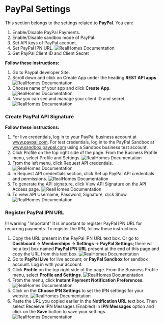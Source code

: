 # PayPal Settings

This section belongs to the settings related to **PayPal**. You can:

1. Enable/Disable PayPal Payments.
2. Enable/Disable sandbox mode of PayPal.
3. Set API keys of PayPal account.
4. Set PayPal IPN URL.
![RealHomes Documentation](images/membership/ims-paypal.jpg)
5. Get PayPal Client ID and Client Secret

**Follow these instructions:**

1. Go to Paypal developer Site.
2. Scroll down and click on Create App under the heading **REST API apps**. 
![RealHomes Documentation](images/membership/rest-api-apps.png)
3. Choose name of your app and click **Create App**. 
![RealHomes Documentation](images/membership/create-new-app.png)
4. Now you can see and manage your client ID and secret. 
![RealHomes Documentation](images/membership/manage-your-client.png)

### Create PayPal API Signature

**Follow these instructions:**

1. For live credentials, log in to your PayPal business account at www.paypal.com. For test credentials, log in to the PayPal Sandbox at www.sandbox.paypal.com using a Sandbox business test account.
2. Click Profile on the top right side of the page. From the Business Profile menu, select Profile and Settings. 
![RealHomes Documentation](images/membership/paypal-profile.jpg)
3. From the left menu, click Request API credentials. 
![RealHomes Documentation](images/membership/request-api.jpg)
4. In Request API credentials section, click Set up PayPal API credentials and permissions. 
![RealHomes Documentation](images/membership/setup-paypal-api.png)
5. To generate the API signature, click View API Signature on the API Access page. 
![RealHomes Documentation](images/membership/view-api.png)
6. To view API Username, Password, Signature, click Show. 
![RealHomes Documentation](images/membership/remove-api.png)

### Register PayPal IPN URL

!!! warning "Important"
    It is important to register PayPal IPN URL for recurring payments. To register the IPN, follow these instructions.

1. Copy the URL present in the PayPal IPN URL text box. Or go to **Dashboard → Memberships → Settings → PayPal Settings**; there will be a text box named **PayPal IPN URL** present at the end of this page and copy the URL from this text box. 
![RealHomes Documentation](images/membership/paypal-ipn-url.png)
2. Go to **PayPal Live** for live account; or **PayPal Sandbox** for sandbox account. Log in with your account.
3. Click **Profile** on the top right side of the page. From the Business Profile menu, select **Profile and Settings**. 
![RealHomes Documentation](images/membership/sandbox-profile.jpg)
4. From the menu, click **Instant Payment Notification Preferences**. 
![RealHomes Documentation](images/membership/ipn-notification.jpg)
5. Click on the **Choose IPN Settings** to set the IPN settings for your website. 
![RealHomes Documentation](images/membership/ipn-settings.jpg)
6. Paste the URL you copied earlier in the **Notification URL** text box. Then select Receieve IPN Messages (Enabled) in **IPN Messages** option and click on the **Save** button to save your settings. 
![RealHomes Documentation](images/membership/receive-ipn-message.jpg)
